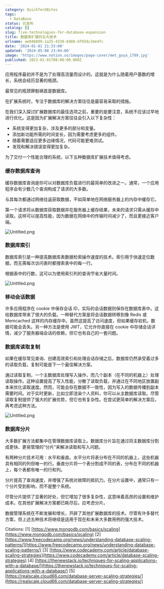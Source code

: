 ```yaml
---
category: QuickTechBites
tags:
  - DataBase
status: 已发布
catalog: []
slug: five-technologies-for-database-expansion
title: 数据库扩展的五大技术
urlname: ae048899-1a25-4338-8408-df93dc3de4fc
date: '2024-01-01 21:33:00'
updated: '2024-05-08 23:04:00'
image: 'https://www.notion.so/images/page-cover/met_goya_1789.jpg'
published: 2023-01-01T08:00:00.000Z
---
```


应用程序最初并不是为了处理高流量而设计的。这就是为什么随着用户基数的增长，系统会经历显著的瓶颈。


最常见的瓶颈罪魁祸首是数据库。


在扩展系统时，专注于数据库的解决方案往往是最容易采取的措施。


在我们深入探讨扩展数据库的最佳选项之前，重要的是要注意，系统不应该过早地进行优化。这是因为扩展解决方案往往会引入以下复杂性：

- 系统变得更加复杂，涉及更多的部分和变量。
- 添加新功能所需的时间变长，因为需要考虑更多的组件。
- 随着需要适应更多边缘情况，代码可能更难测试。
- 发现和解决错误变得更加复杂。

为了交付一个性能合理的系统，以下五种数据库扩展技术值得考虑。


### **缓存数据库查询**


缓存数据库查询是你可以对数据库负载进行的最简单的改进之一。通常，一个应用程序会有少数几个查询构成了请求的大多数。


与其每次都通过网络往返获取数据，不如简单地在网络服务器上的内存中缓存它。


第一个请求将从数据库获取数据并在服务器上缓存结果，未来的请求只需从缓存中读取。这样可以提高性能，因为数据在网络中的传输时间减少了，而且更接近客户端。


![Untitled.png](https://prod-files-secure.s3.us-west-2.amazonaws.com/5d24fe63-e567-4804-86f9-9fdc62e13082/90ccd300-8cb4-4392-a93f-76f7d0b7f352/Untitled.png?X-Amz-Algorithm=AWS4-HMAC-SHA256&X-Amz-Content-Sha256=UNSIGNED-PAYLOAD&X-Amz-Credential=ASIAZI2LB466SNCSIWX7%2F20250327%2Fus-west-2%2Fs3%2Faws4_request&X-Amz-Date=20250327T213444Z&X-Amz-Expires=3600&X-Amz-Security-Token=IQoJb3JpZ2luX2VjEOX%2F%2F%2F%2F%2F%2F%2F%2F%2F%2FwEaCXVzLXdlc3QtMiJGMEQCIDt9qBsk44vn0l89Ax8ajkYmi3NmRnLda19Xk%2BzDoZMLAiAKlgIFaGaks%2BoYNwxLe02vCRMr0JL4hoKkSgW0dpAxJyr%2FAwhOEAAaDDYzNzQyMzE4MzgwNSIM7DYLi%2FLiG%2BJr9%2Fl6KtwD6x%2Fgl7wSjrlCzS7JbYN%2FqET1iyMt8Sd%2B7EleYdOX%2BiA%2FM2xZcdkT5HYpO3NavX9cs4Am7Jiyit9ay9j3KULf2Ku63BmQGEeP3Q%2FM%2FjUDxJBwZBlkDtIiBD9%2F7JDStBncP1gxon0xLqN5HeMCG9xKpHIWIPrYMLgzWbaKySyRopYuKT8P9IGjE1u62cSO8Yo5Xai2vxJUBC9bk5AQ4rKRWbAvgHxLg2o7XYXJ6wwo95B8kbPR11x65urrP31Eo4AmigeG0Fel8Kz%2BrYrToWJxOgPpXIC5i0wvrwSsQmGutHYVr01hO9ecNcNj2wOFyms%2Bk0yv8%2FYKIjM2Z43KOuSyurETBTDtcTqJXISL%2FZrlBeuPtKgmmKBHaJsp835kNGzyIf8yb4k7%2BjIPDAt%2FTvLnDzGmAnnHFXWfKNLHjUeqtGCjfvYo8eK%2Be3V8INOLlrS9WH57DCKxznfb8LEvCAm4Ru0Yg5mx4XjlYj80El5BgehbcGVSPmayZckDEjvCiEg3nB%2BK123H6cS1dijw2%2BDFIQF%2BBDpbcogNZjon3tX9bvNra9shECCoGz0Xws%2B1R0ZzF%2FYkRHGoJmCwcS%2FdtELJ9zwWp7jzlHsumUKMh0De5yW6EnPeln4dweqOt1swn%2FeWvwY6pgEa57dWWN73Cx7%2BMnuROjjknj4N%2F3ENGeo3YuhIM8SB40Wy1kNp32nJn%2FMwjW%2Ffsl5li99D%2FmYuK2OQ06yJVUA9lrYk2yeE9GrxW%2FrqqtFbtzPqMF1QZZ74D0dlV%2BiuVsVmmAuQr8YF2TPZ2r2ihQ5m8k6hrMhW4Dt2QOgW8%2BowDzt2HNECpaggJ0PCoPEQxjNg33OvfDFJrcdgsVILZAUIHBttoW6J&X-Amz-Signature=c4c2ba47adeba32bf7489931bb07c4c236a4da95692534d2f23ce3986e884ccf&X-Amz-SignedHeaders=host&x-id=GetObject)


### **数据库索引**


数据库索引是一种提高数据库表数据检索操作速度的技术。索引用于快速定位数据，而无需每次访问表时都搜索表中的每一行。


根据表中的行数，这可以为使用索引列的查询节省大量时间。


![Untitled.png](https://prod-files-secure.s3.us-west-2.amazonaws.com/5d24fe63-e567-4804-86f9-9fdc62e13082/d4109739-24f9-4adf-abd6-8eec0d12f3c8/Untitled.png?X-Amz-Algorithm=AWS4-HMAC-SHA256&X-Amz-Content-Sha256=UNSIGNED-PAYLOAD&X-Amz-Credential=ASIAZI2LB466SNCSIWX7%2F20250327%2Fus-west-2%2Fs3%2Faws4_request&X-Amz-Date=20250327T213444Z&X-Amz-Expires=3600&X-Amz-Security-Token=IQoJb3JpZ2luX2VjEOX%2F%2F%2F%2F%2F%2F%2F%2F%2F%2FwEaCXVzLXdlc3QtMiJGMEQCIDt9qBsk44vn0l89Ax8ajkYmi3NmRnLda19Xk%2BzDoZMLAiAKlgIFaGaks%2BoYNwxLe02vCRMr0JL4hoKkSgW0dpAxJyr%2FAwhOEAAaDDYzNzQyMzE4MzgwNSIM7DYLi%2FLiG%2BJr9%2Fl6KtwD6x%2Fgl7wSjrlCzS7JbYN%2FqET1iyMt8Sd%2B7EleYdOX%2BiA%2FM2xZcdkT5HYpO3NavX9cs4Am7Jiyit9ay9j3KULf2Ku63BmQGEeP3Q%2FM%2FjUDxJBwZBlkDtIiBD9%2F7JDStBncP1gxon0xLqN5HeMCG9xKpHIWIPrYMLgzWbaKySyRopYuKT8P9IGjE1u62cSO8Yo5Xai2vxJUBC9bk5AQ4rKRWbAvgHxLg2o7XYXJ6wwo95B8kbPR11x65urrP31Eo4AmigeG0Fel8Kz%2BrYrToWJxOgPpXIC5i0wvrwSsQmGutHYVr01hO9ecNcNj2wOFyms%2Bk0yv8%2FYKIjM2Z43KOuSyurETBTDtcTqJXISL%2FZrlBeuPtKgmmKBHaJsp835kNGzyIf8yb4k7%2BjIPDAt%2FTvLnDzGmAnnHFXWfKNLHjUeqtGCjfvYo8eK%2Be3V8INOLlrS9WH57DCKxznfb8LEvCAm4Ru0Yg5mx4XjlYj80El5BgehbcGVSPmayZckDEjvCiEg3nB%2BK123H6cS1dijw2%2BDFIQF%2BBDpbcogNZjon3tX9bvNra9shECCoGz0Xws%2B1R0ZzF%2FYkRHGoJmCwcS%2FdtELJ9zwWp7jzlHsumUKMh0De5yW6EnPeln4dweqOt1swn%2FeWvwY6pgEa57dWWN73Cx7%2BMnuROjjknj4N%2F3ENGeo3YuhIM8SB40Wy1kNp32nJn%2FMwjW%2Ffsl5li99D%2FmYuK2OQ06yJVUA9lrYk2yeE9GrxW%2FrqqtFbtzPqMF1QZZ74D0dlV%2BiuVsVmmAuQr8YF2TPZ2r2ihQ5m8k6hrMhW4Dt2QOgW8%2BowDzt2HNECpaggJ0PCoPEQxjNg33OvfDFJrcdgsVILZAUIHBttoW6J&X-Amz-Signature=61787ad1957536d451123d60e024db27c3c9a959e66403930af30932dedf2180&X-Amz-SignedHeaders=host&x-id=GetObject)


### **移动会话数据**


许多应用程序在 cookie 中保存会话 ID，实际的会话数据则保存在数据库表中。这给数据库带来了很大的负载。一种替代方案是将会话数据转移到像 Redis 或 Memcached 这样的内存缓存中。虽然这提高了访问速度，但如果缓存宕机，数据可能会丢失。另一种方法是使用 JWT，它允许你直接在 cookie 中存储会话详情，减少了服务器端会话的依赖，但它也有自己的一套问题。


### **数据库读取复制**


如果在缓存常见查询、创建高效索引和处理会话存储之后，数据库仍然承受着过多的读取负载，复制可能是下一个最佳解决方案。


通过读取复制，一个主数据库处理写入操作，而几个副本（在不同的机器上）处理读取操作。这种设置提高了写入性能，分散了读取负载，并通过在不同地区放置副本来优化读取速度。然而，可能会存在数据不一致性，因为写入的数据传播到副本需要时间。对于实时更新，比如立即渲染个人资料，你可以从主数据库读取。尽管读取复制提供了强大的扩展优势，但它也有复杂性。在尝试更简单的解决方案后，再考虑这种方法。


![Untitled.png](https://prod-files-secure.s3.us-west-2.amazonaws.com/5d24fe63-e567-4804-86f9-9fdc62e13082/24928cbe-8502-42c3-8c51-57b72171cc67/Untitled.png?X-Amz-Algorithm=AWS4-HMAC-SHA256&X-Amz-Content-Sha256=UNSIGNED-PAYLOAD&X-Amz-Credential=ASIAZI2LB466SNCSIWX7%2F20250327%2Fus-west-2%2Fs3%2Faws4_request&X-Amz-Date=20250327T213444Z&X-Amz-Expires=3600&X-Amz-Security-Token=IQoJb3JpZ2luX2VjEOX%2F%2F%2F%2F%2F%2F%2F%2F%2F%2FwEaCXVzLXdlc3QtMiJGMEQCIDt9qBsk44vn0l89Ax8ajkYmi3NmRnLda19Xk%2BzDoZMLAiAKlgIFaGaks%2BoYNwxLe02vCRMr0JL4hoKkSgW0dpAxJyr%2FAwhOEAAaDDYzNzQyMzE4MzgwNSIM7DYLi%2FLiG%2BJr9%2Fl6KtwD6x%2Fgl7wSjrlCzS7JbYN%2FqET1iyMt8Sd%2B7EleYdOX%2BiA%2FM2xZcdkT5HYpO3NavX9cs4Am7Jiyit9ay9j3KULf2Ku63BmQGEeP3Q%2FM%2FjUDxJBwZBlkDtIiBD9%2F7JDStBncP1gxon0xLqN5HeMCG9xKpHIWIPrYMLgzWbaKySyRopYuKT8P9IGjE1u62cSO8Yo5Xai2vxJUBC9bk5AQ4rKRWbAvgHxLg2o7XYXJ6wwo95B8kbPR11x65urrP31Eo4AmigeG0Fel8Kz%2BrYrToWJxOgPpXIC5i0wvrwSsQmGutHYVr01hO9ecNcNj2wOFyms%2Bk0yv8%2FYKIjM2Z43KOuSyurETBTDtcTqJXISL%2FZrlBeuPtKgmmKBHaJsp835kNGzyIf8yb4k7%2BjIPDAt%2FTvLnDzGmAnnHFXWfKNLHjUeqtGCjfvYo8eK%2Be3V8INOLlrS9WH57DCKxznfb8LEvCAm4Ru0Yg5mx4XjlYj80El5BgehbcGVSPmayZckDEjvCiEg3nB%2BK123H6cS1dijw2%2BDFIQF%2BBDpbcogNZjon3tX9bvNra9shECCoGz0Xws%2B1R0ZzF%2FYkRHGoJmCwcS%2FdtELJ9zwWp7jzlHsumUKMh0De5yW6EnPeln4dweqOt1swn%2FeWvwY6pgEa57dWWN73Cx7%2BMnuROjjknj4N%2F3ENGeo3YuhIM8SB40Wy1kNp32nJn%2FMwjW%2Ffsl5li99D%2FmYuK2OQ06yJVUA9lrYk2yeE9GrxW%2FrqqtFbtzPqMF1QZZ74D0dlV%2BiuVsVmmAuQr8YF2TPZ2r2ihQ5m8k6hrMhW4Dt2QOgW8%2BowDzt2HNECpaggJ0PCoPEQxjNg33OvfDFJrcdgsVILZAUIHBttoW6J&X-Amz-Signature=9547188ddac3e266293599470efbd5dca1fa43066a65e741d8b594885f637790&X-Amz-SignedHeaders=host&x-id=GetObject)


### **数据库分片**


大多数扩展方法都集中在管理数据库读取上。数据库分片旨在通过将主数据库分割成更快、更易管理的“分片”来解决读取和写入问题。


有两种分片技术可用：水平和垂直。水平分片将表分布在不同的机器上，这些机器具有相同的列但唯一的行。垂直分片将一个表分割成不同的表，分布在不同的机器上，每个表都有唯一的行和列。


分片提高了查询速度，并增强了系统对故障的抵抗力。在分片设置中，通常只有一个分片受到影响，而不是整个系统。


尽管分片提供了显著的好处，但它增加了很多复杂性，这意味着高昂的设置和维护成本。在其他扩展解决方案都已耗尽后，应考虑分片。


数据管理系统在不断发展和增长，开辟了其他扩展数据库的技术。尽管有许多替代方案，但上述五种技术将继续是适用于现在和未来大多数用例的强大技术。


Citations:
[1] [https://www.mongodb.com/basics/scaling](https://www.mongodb.com/basics/scaling)
[2] [https://www.freecodecamp.org/news/understanding-database-scaling-patterns/](https://www.freecodecamp.org/news/understanding-database-scaling-patterns/)
[3] [https://www.codecademy.com/article/database-scaling-strategies](https://www.codecademy.com/article/database-scaling-strategies)
[4] [https://thenewstack.io/techniques-for-scaling-applications-with-a-database/](https://thenewstack.io/techniques-for-scaling-applications-with-a-database/)
[5] [https://realscale.cloud66.com/database-server-scaling-strategies/](https://realscale.cloud66.com/database-server-scaling-strategies/)

